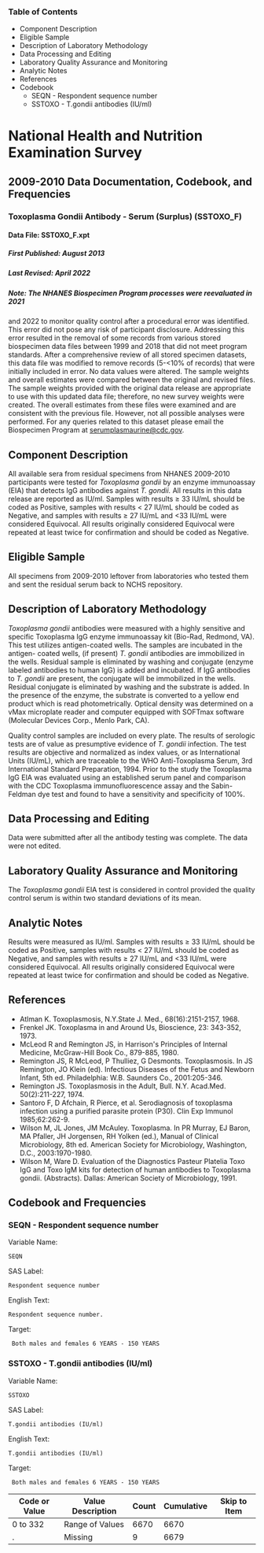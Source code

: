 ### Table of Contents

  * Component Description
  * Eligible Sample
  * Description of Laboratory Methodology
  * Data Processing and Editing
  * Laboratory Quality Assurance and Monitoring
  * Analytic Notes
  * References
  * Codebook
    * SEQN - Respondent sequence number
    * SSTOXO - T.gondii antibodies (IU/ml)

# National Health and Nutrition Examination Survey

## 2009-2010 Data Documentation, Codebook, and Frequencies

### Toxoplasma Gondii Antibody - Serum (Surplus) (SSTOXO_F)

####  Data File: SSTOXO_F.xpt

##### First Published: August 2013

##### Last Revised: April 2022

##### Note: The NHANES Biospecimen Program processes were reevaluated in 2021
and 2022 to monitor quality control after a procedural error was identified.
This error did not pose any risk of participant disclosure. Addressing this
error resulted in the removal of some records from various stored biospecimen
data files between 1999 and 2018 that did not meet program standards. After a
comprehensive review of all stored specimen datasets, this data file was
modified to remove records (5-<10% of records) that were initially included in
error. No data values were altered. The sample weights and overall estimates
were compared between the original and revised files. The sample weights
provided with the original data release are appropriate to use with this
updated data file; therefore, no new survey weights were created. The overall
estimates from these files were examined and are consistent with the previous
file. However, not all possible analyses were performed. For any queries
related to this dataset please email the Biospecimen Program at
serumplasmaurine@cdc.gov.

## Component Description

All available sera from residual specimens from NHANES 2009-2010 participants
were tested for _Toxoplasma gondii_ by an enzyme immunoassay (EIA) that
detects IgG antibodies against _T. gondii._ All results in this data release
are reported as IU/ml. Samples with results ≥ 33 IU/mL should be coded as
Positive, samples with results < 27 IU/mL should be coded as Negative, and
samples with results ≥ 27 IU/mL and <33 IU/mL were considered Equivocal. All
results originally considered Equivocal were repeated at least twice for
confirmation and should be coded as Negative.

## Eligible Sample

All specimens from 2009-2010 leftover from laboratories who tested them and
sent the residual serum back to NCHS repository.

## Description of Laboratory Methodology

 _Toxoplasma gondii_ antibodies were measured with a highly sensitive and
specific Toxoplasma IgG enzyme immunoassay kit (Bio-Rad, Redmond, VA). This
test utilizes antigen-coated wells. The samples are incubated in the antigen-
coated wells, (if present) _T. gondii_ antibodies are immobilized in the
wells. Residual sample is eliminated by washing and conjugate (enzyme labeled
antibodies to human IgG) is added and incubated. If IgG antibodies to _T.
gondii_ are present, the conjugate will be immobilized in the wells. Residual
conjugate is eliminated by washing and the substrate is added. In the presence
of the enzyme, the substrate is converted to a yellow end product which is
read photometrically. Optical density was determined on a vMax microplate
reader and computer equipped with SOFTmax software (Molecular Devices Corp.,
Menlo Park, CA).

Quality control samples are included on every plate. The results of serologic
tests are of value as presumptive evidence of _T._ _gondii_ infection. The
test results are objective and normalized  as index values, or as
International Units (IU/mL), which are traceable to the WHO Anti-Toxoplasma
Serum, 3rd International Standard Preparation, 1994. Prior to the study the
Toxoplasma IgG EIA was evaluated using an established serum panel and
comparison with the CDC Toxoplasma immunofluorescence assay and the Sabin-
Feldman dye test and found to have a sensitivity and specificity of 100%.

## Data Processing and Editing

Data were submitted after all the antibody testing was complete. The data were
not edited.

## Laboratory Quality Assurance and Monitoring

The _Toxoplasma gondii_ EIA test is considered in control provided the quality
control serum is within two standard deviations of its mean.

## Analytic Notes

Results were measured as IU/ml. Samples with results ≥ 33 IU/mL should be
coded as Positive, samples with results < 27 IU/mL should be coded as
Negative, and samples with results ≥ 27 IU/mL and <33 IU/mL were considered
Equivocal. All results originally considered Equivocal were repeated at least
twice for confirmation and should be coded as Negative.

## References

  * Atlman K. Toxoplasmosis, N.Y.State J. Med., 68(16):2151-2157, 1968.
  * Frenkel JK. Toxoplasma in and Around Us, Bioscience, 23: 343-352, 1973.
  * McLeod R and Remington JS, in Harrison's Principles of Internal Medicine, McGraw-Hill Book Co., 879-885, 1980.
  * Remington JS, R McLeod, P Thulliez, G Desmonts. Toxoplasmosis. In JS Remington, JO Klein (ed). Infectious Diseases of the Fetus and Newborn Infant, 5th ed. Philadelphia: W.B. Saunders Co., 2001:205-346.
  * Remington JS. Toxoplasmosis in the Adult, Bull. N.Y. Acad.Med. 50(2):211-227, 1974.
  * Santoro F, D Afchain, R Pierce, et al. Serodiagnosis of toxoplasma infection using a purified parasite protein (P30). Clin Exp Immunol 1985;62:262-9.
  * Wilson M, JL Jones, JM McAuley. Toxoplasma. In PR Murray, EJ Baron, MA Pfaller, JH Jorgensen, RH Yolken (ed.), Manual of Clinical Microbiology, 8th ed. American Society for Microbiology, Washington, D.C., 2003:1970-1980.
  * Wilson M, Ware D. Evaluation of the Diagnostics Pasteur Platelia Toxo IgG and Toxo IgM kits for detection of human antibodies to Toxoplasma gondii. (Abstracts). Dallas: American Society of Microbiology, 1991.

## Codebook and Frequencies

### SEQN - Respondent sequence number

Variable Name:

    SEQN
SAS Label:

    Respondent sequence number
English Text:

    Respondent sequence number.
Target:

     Both males and females 6 YEARS - 150 YEARS

### SSTOXO - T.gondii antibodies (IU/ml)

Variable Name:

    SSTOXO
SAS Label:

    T.gondii antibodies (IU/ml)
English Text:

    T.gondii antibodies (IU/ml)
Target:

     Both males and females 6 YEARS - 150 YEARS
Code or Value | Value Description | Count | Cumulative | Skip to Item  
---|---|---|---|---  
0 to 332 | Range of Values | 6670 | 6670 |   
. | Missing | 9 | 6679 | 

